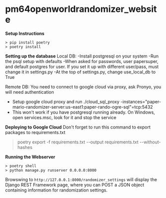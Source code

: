 # pm64openworldrandomizer_website

**Setup Instructions**
```
> pip install poetry
> poetry install
```

**Setting up the database**
Local DB: 
-Install postgresql on your system
-Run the psql setup with defaults
-When asked for passwords, user papersuper, and default postgres for user. If you set it up with different user/pass, must change it in settings.py
-At the top of settings.py, change use_local_db to True

Remote DB: You need to connect to google cloud via proxy, ask Pronyo, you will need authentication
- Setup google cloud proxy and run ./cloud_sql_proxy -instances="paper-mario-randomizer-server:us-east1:paper-rando-ogre-sql"=tcp:5432
- This won't work if you have postgresql running already. On Windows, open services.msc, look for it and stop the service

**Deploying to Google Cloud**
Don't forget to run this command to export packages to requirements.txt
> poetry export -f requirements.txt --output requirements.txt --without-hashes

**Running the Webserver**
```
> poetry shell
> python manage.py runserver 0.0.0.0:8000
```

Browswing to `http://127.0.0.1:8000/randomizer_settings` will display the Django REST Framework page, where you can POST a JSON object containing information for randomization settings.
